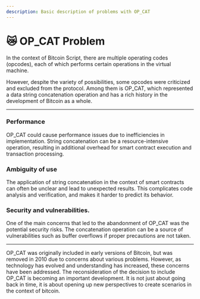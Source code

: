 ```yaml
---
description: Basic description of problems with OP_CAT
---
```


# 😿 OP\_CAT Problem

In the context of Bitcoin Script, there are multiple operating codes (opcodes), each of which performs certain operations in the virtual machine.

However, despite the variety of possibilities, some opcodes were criticized and excluded from the protocol. Among them is OP\_CAT, which represented a data string concatenation operation and has a rich history in the development of Bitcoin as a whole.

***

### Performance

OP\_CAT could cause performance issues due to inefficiencies in implementation. String concatenation can be a resource-intensive operation, resulting in additional overhead for smart contract execution and transaction processing.

### Ambiguity of use

The application of string concatenation in the context of smart contracts can often be unclear and lead to unexpected results. This complicates code analysis and verification, and makes it harder to predict its behavior.

### Security and vulnerabilities.

One of the main concerns that led to the abandonment of OP\_CAT was the potential security risks. The concatenation operation can be a source of vulnerabilities such as buffer overflows if proper precautions are not taken.

***

OP\_CAT was originally included in early versions of Bitcoin, but was removed in 2010 due to concerns about various problems. However, as technology has evolved and understanding has increased, these concerns have been addressed. The reconsideration of the decision to include OP\_CAT is becoming an important development. It is not just about going back in time, it is about opening up new perspectives to create scenarios in the context of bitcoin.
